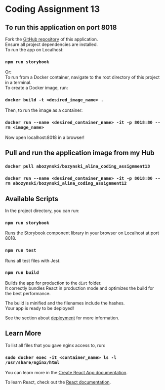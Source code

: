 # Coding Assignment 13

## To run this application on port 8018

Fork the [GitHub repository](https://github.com/bozzywozzy/coding_assignment13) of this application.\
Ensure all project dependencies are installed.\
To run the app on Localhost:

### `npm run storybook`

Or:\
To run from a Docker container, navigate to the root directory of this project in a terminal.\
To create a Docker image, run:

### `docker build -t <desired_image_name> .`

Then, to run the image as a container:

### `docker run --name <desired_container_name> -it -p 8018:80 --rm <image_name>`

Now open localhost:8018 in a browser!

## Pull and run the application image from my Hub

### `docker pull abozynski/bozynski_alina_coding_assignment13`

### `docker run --name <desired_container_name> -it -p 8018:80 --rm abozynski/bozynski_alina_coding_assignment12`

## Available Scripts

In the project directory, you can run:

### `npm run storybook`

Runs the Storybook component library in your browser on Localhost at port 8018.

### `npm run test`

Runs all test files with Jest.

### `npm run build`

Builds the app for production to the `dist` folder.\
It correctly bundles React in production mode and optimizes the build for the best performance.

The build is minified and the filenames include the hashes.\
Your app is ready to be deployed!

See the section about [deployment](https://facebook.github.io/create-react-app/docs/deployment) for more information.

## Learn More

To list all files that you gave nginx access to, run:

### `sudo docker exec -it <container_name> ls -l /usr/share/nginx/html`

You can learn more in the [Create React App documentation](https://facebook.github.io/create-react-app/docs/getting-started).

To learn React, check out the [React documentation](https://reactjs.org/).
